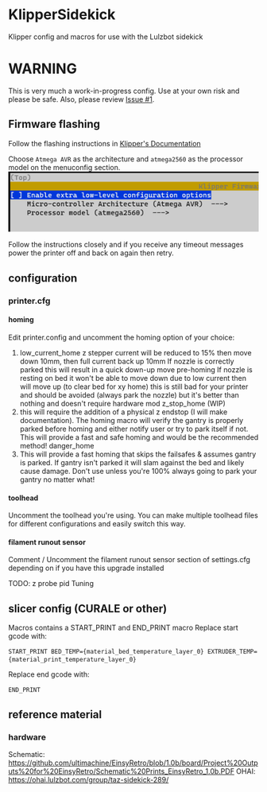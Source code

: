 # KlipperSidekick
Klipper config and macros for use with the Lulzbot sidekick

# WARNING
This is very much a work-in-progress config. Use at your own risk and please be safe.
Also, please review [Issue #1](https://github.com/mcmillanje/klipperSidekick/issues/1).


## Firmware flashing
Follow the flashing instructions in [Klipper's Documentation](https://www.klipper3d.org/Installation.html)

Choose `Atmega AVR` as the architecture and `atmega2560` as the processor model on the menuconfig section.
![alt text](images/readme/01-menuconfig.png)

Follow the instructions closely and if you receive any timeout messages power the printer off and back on again then retry.

## configuration

### printer.cfg
#### homing
Edit printer.config and uncomment the homing option of your choice:
1. low_current_home
z stepper current will be reduced to 15% then move down 10mm, then full current back up 10mm
If nozzle is correctly parked this will result in a quick down-up move pre-homing
If nozzle is resting on bed it won't be able to move down due to low current then will move up (to clear bed for xy home)
this is still bad for your printer and should be avoided (always park the nozzle) but it's better than nothing and doesn't require hardware mod
z_stop_home (WIP)
2. this will require the addition of a physical z endstop (I will make documentation). The homing macro will verify the gantry is properly parked before homing and either notify user or try to park itself if not. This will provide a fast and safe homing and would be the recommended method!
danger_home
3. This will provide a fast homing that skips the failsafes & assumes gantry is parked. If gantry isn't parked it will slam against the bed and likely cause damage. Don't use unless you're 100% always going to park your gantry no matter what!

#### toolhead
Uncomment the toolhead you're using. You can make multiple toolhead files for different configurations and easily switch this way.

#### filament runout sensor
Comment / Uncomment the filament runout sensor section of settings.cfg depending on if you have this upgrade installed

TODO: 
z probe
pid Tuning

## slicer config (CURALE or other)
Macros contains a START_PRINT and END_PRINT macro
Replace start gcode with:
```
START_PRINT BED_TEMP={material_bed_temperature_layer_0} EXTRUDER_TEMP={material_print_temperature_layer_0}
```
Replace end gcode with:
```
END_PRINT
```


## reference material
### hardware
Schematic: https://github.com/ultimachine/EinsyRetro/blob/1.0b/board/Project%20Outputs%20for%20EinsyRetro/Schematic%20Prints_EinsyRetro_1.0b.PDF
OHAI: https://ohai.lulzbot.com/group/taz-sidekick-289/